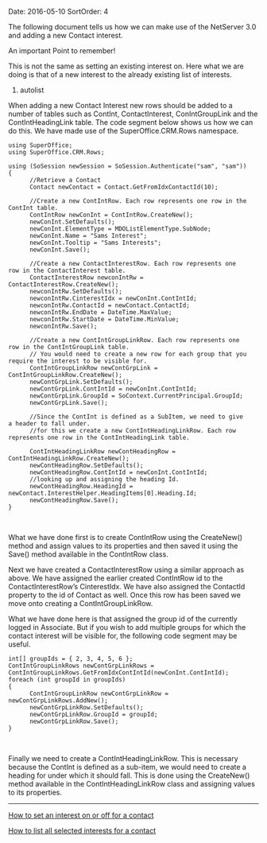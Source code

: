 Date: 2016-05-10
SortOrder: 4

The following document tells us how we can make use of the NetServer 3.0 and adding a new Contact interest.

An important Point to remember!

This is not the same as setting an existing interest on. Here what we are doing is that of a new interest to the already existing list of interests.

1. autolist

When adding a new Contact Interest new rows should be added to a number of tables such as ContInt, ContactInterest, ConIntGroupLink and the ContIntHeadingLink table. The code segment below shows us how we can do this. We have made use of the SuperOffice.CRM.Rows namespace.

```
using SuperOffice;
using SuperOffice.CRM.Rows;
 
using (SoSession newSession = SoSession.Authenticate("sam", "sam"))
{
      //Retrieve a Contact
      Contact newContact = Contact.GetFromIdxContactId(10);
 
      //Create a new ContIntRow. Each row represents one row in the
ContInt table.
      ContIntRow newConInt = ContIntRow.CreateNew();
      newConInt.SetDefaults();
      newConInt.ElementType = MDOListElementType.SubNode;
      newConInt.Name = "Sams Interest";
      newConInt.Tooltip = "Sams Interests";
      newConInt.Save();
 
      //Create a new ContactInterestRow. Each row represents one
row in the ContactInterest table.
      ContactInterestRow newconIntRw =
ContactInterestRow.CreateNew();
      newconIntRw.SetDefaults();
      newconIntRw.CinterestIdx = newConInt.ContIntId;
      newconIntRw.ContactId = newContact.ContactId;
      newconIntRw.EndDate = DateTime.MaxValue;
      newconIntRw.StartDate = DateTime.MinValue;
      newconIntRw.Save();
 
      //Create a new ContIntGroupLinkRow. Each row represents one
row in the ContIntGroupLink table.
      // You would need to create a new row for each group that you
require the interest to be visible for.                  
      ContIntGroupLinkRow newContGrpLink =
ContIntGroupLinkRow.CreateNew();
      newContGrpLink.SetDefaults();
      newContGrpLink.ContIntId = newConInt.ContIntId;
      newContGrpLink.GroupId = SoContext.CurrentPrincipal.GroupId;
      newContGrpLink.Save();
                                             
      //Since the ContInt is defined as a SubItem, we need to give
a header to fall under.
      //for this we create a new ContIntHeadingLinkRow. Each row
represents one row in the ContIntHeadingLink table.                
 
      ContIntHeadingLinkRow newContHeadingRow =
ContIntHeadingLinkRow.CreateNew();
      newContHeadingRow.SetDefaults();
      newContHeadingRow.ContIntId = newConInt.ContIntId;
      //looking up and assigning the heading Id.                   
      newContHeadingRow.HeadingId =
newContact.InterestHelper.HeadingItems[0].Heading.Id;
      newContHeadingRow.Save();
}
```

 

What we have done first is to create ContIntRow using the CreateNew() method and assign values to its properties and then saved it using the Save() method available in the ContIntRow class.

Next we have created a ContactInterestRow using a similar approach as above. We have assigned the earlier created ContIntRow id to the ContactInterestRow’s CinterestIdx. We have also assigned the ContactId property to the id of Contact as well. Once this row has been saved we move onto creating a ContIntGroupLinkRow.

What we have done here is that assigned the group id of the currently logged in Associate. But if you wish to add multiple groups for which the contact interest will be visible for, the following code segment may be useful.

```
int[] groupIds = { 2, 3, 4, 5, 6 };
ContIntGroupLinkRows newContGrpLinkRows =
ContIntGroupLinkRows.GetFromIdxContIntId(newConInt.ContIntId);
foreach (int groupId in groupIds)
{
      ContIntGroupLinkRow newContGrpLinkRow =
newContGrpLinkRows.AddNew();
      newContGrpLinkRow.SetDefaults();
      newContGrpLinkRow.GroupId = groupId;
      newContGrpLinkRow.Save();
}
```

 

Finally we need to create a ContIntHeadingLinkRow. This is necessary because the ContInt is defined as a sub-item, we would need to create a heading for under which it should fall. This is done using the CreateNew() method available in the ContIntHeadingLinkRow class and assigning values to its properties.

------------------------------------------------------------------------

[How to set an interest on or off for a contact](../How%20to%20set%20an%20interest%20on%20or%20off%20for%20a%20contact.htm)

[How to list all selected interests for a contact](../How%20to%20list%20all%20selected%20interests%20for%20a%20contact.htm)
